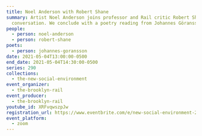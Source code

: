 ```yaml
---
title: Noel Anderson with Robert Shane
summary: Artist Noel Anderson joins professor and Rail critic Robert Shane for a
  conversation. We conclude with a poetry reading from Johannes Göransson.
people:
  - person: noel-anderson
  - person: robert-shane
poets:
  - person: johannes-goransson
date: 2021-05-04T13:00:00-0500
end_date: 2021-05-04T14:30:00-0500
series: 290
collections:
  - the-new-social-environment
event_organizer:
  - the-brooklyn-rail
event_producer:
  - the-brooklyn-rail
youtube_id: XRFvqwszpJw
registration_url: https://www.eventbrite.com/e/new-social-environment-290-noel-anderson-tickets-152005539661
event_platform:
  - zoom
---
```

